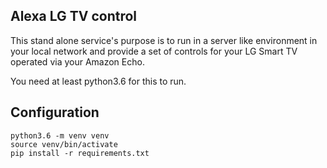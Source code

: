 ## Alexa LG TV control

This stand alone service's purpose is to run in a server like environment in your local network and provide a set of controls for your LG Smart TV operated via your Amazon Echo.

You need at least python3.6 for this to run.

## Configuration

```
python3.6 -m venv venv
source venv/bin/activate
pip install -r requirements.txt
```